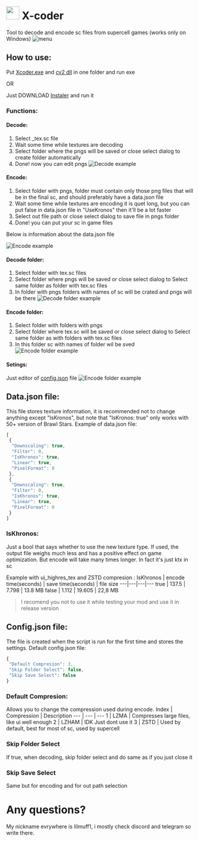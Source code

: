 # <img src="https://github.com/lilmuff2/X-coder/blob/images/icon.png?raw=true" width="35" height="35"> X-coder
Tool to decode and encode sc files from supercell games (works only on Windows) 
![menu](https://github.com/lilmuff2/X-coder/blob/images/menu.png?raw=true)
## How to use:
Put [Xcoder.exe](https://github.com/lilmuff2/X-coder/releases/download/v1.1/Xcoder.exe) and [cv2 dll](https://github.com/lilmuff2/X-coder/releases/download/v1.1/opencv_world470.dll) in one folder and run exe


OR


Just DOWNLOAD [Instaler](https://github.com/lilmuff2/X-coder/releases/download/v1.1/Xcoder_instaler.exe) and run it
### Functions:
#### Decode: 
1. Select _tex.sc file
2. Wait some time while textures are decoding 
3. Select folder where the pngs will be saved or close select dialog to create folder automatically
4. Done! now you can edit pngs
![Decode example](https://github.com/lilmuff2/X-coder/blob/images/decode.png?raw=true)
#### Encode:
1. Select folder with pngs, folder must contain only those png files that will be in the final sc, and should preferably have a data.json file
2. Wait some time while textures are encoding it is quet long, but you can put false in data.json file in "UseKronos" then it'll be a lot faster
3. Select out file path or close select dialog to save file in pngs folder
4. Done! you can put your sc in game files

Below is information about the data.json file

   
![Encode example](https://github.com/lilmuff2/X-coder/blob/images/encode.png?raw=true)
#### Decode folder: 
1. Select folder with tex.sc files
2. Select folder where pngs will be saved or close select dialog to Select same folder as folder with tex.sc files
3. In folder with pngs folders with names of sc will be crated and pngs will be there
![Decode folder example](https://github.com/lilmuff2/X-coder/blob/images/decodefolder.png?raw=true) 
#### Encode folder: 
1. Select folder with folders with pngs
2. Select folder where tex.sc will be saved or close select dialog to Select same folder as with folders with tex.sc files
3. In this folder sc with names of folder wil be sved
![Encode folder example](https://github.com/lilmuff2/X-coder/blob/images/encodefolder.png?raw=true)
#### Setings: 
Just editor of [config.json](#Config.json-file) file
![Encode folder example](https://github.com/lilmuff2/X-coder/blob/images/setings.png?raw=true)
## Data.json file:
This file stores texture information, it is recommended not to change anything except "IsKronos", but note that "IsKronos: true" only works with 50+ version of Brawl Stars.
Example of data.json file:
```javascript
[
 {
  "Downscaling": true,
  "Filter": 0,
  "IsKhronos": true,
  "Linear": true,
  "PixelFormat": 0
 },
 {
  "Downscaling": true,
  "Filter": 0,
  "IsKhronos": true,
  "Linear": true,
  "PixelFormat": 0
 }
]
```
### IsKhronos:
Just a bool that says whether to use the new texture type. If used, the output file weighs much less and has a positive effect on game optimization. But encode will take many times longer.
In fact it's just ktx in sc

Example with ui_highres_tex and ZSTD compresion :
IsKhronos | encode time(seconds) | save time(seconds)  | file size
---|---|---|---
true | 137.5 | 7.798 | 13.8 MB
false | 1.112 | 19.605 | 22,8 MB
> I recomend you not to use it while testing your mod and use it in release version 
## Config.json file:
The file is created when the script is run for the first time and stores the settings.
Default config.json file:
```javascript
{
 "Default Compresion": 3,
 "Skip Folder Select": false,
 "Skip Save Select": false
}
```
### Default Compresion:
Allows you to change the compression used during encode. 
Index | Compression | Description
--- | --- | ---
1 | LZMA | Compresses large files, like ui well enough
2 | LZHAM | IDK Just dont use it
3 | ZSTD | Used by default, best for most of sc, used by supercell
### Skip Folder Select 
If true, when decoding, skip folder select and do same as if you just close it 
### Skip Save Select
Same but for encoding and for out path selection

# Any questions?
My nickname evrywhere is lilmuff1, i mostly check discord and telegram so write there.
